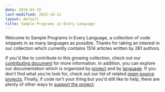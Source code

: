 ```yaml
---
date: 2018-03-15
last-modified: 2025-10-11
layout: default
title: Sample Programs in Every Language
---
```


Welcome to Sample Programs in Every Language, a collection of code snippets in as many languages as possible. Thanks for taking an interest in our collection which currently contains 1514 articles written by 281 authors.

If you'd like to contribute to this growing collection, check out our [contributing document](https://github.com/TheRenegadeCoder/sample-programs/blob/master/.github/CONTRIBUTING.md) for more information. In addition, you can explore our documentation which is organized by [project](/projects) and by [language](/languages). If you don't find what you're look for, check out our list of related [open-source projects](/related). Finally, if code isn't your thing but you'd still like to help, there are plenty of other ways to [support the project](https://therenegadecoder.com/updates/5-ways-you-can-support-the-renegade-coder/).